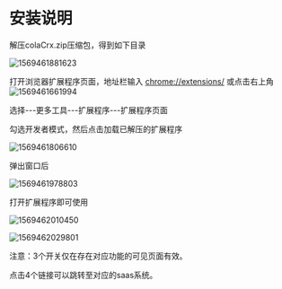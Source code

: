 # 安装说明

解压colaCrx.zip压缩包，得到如下目录

![1569461881623](C:\Users\96328\AppData\Roaming\Typora\typora-user-images\1569461881623.png)

打开浏览器扩展程序页面，地址栏输入 [chrome://extensions/](chrome://extensions/)  或点击右上角![1569461661994](C:\Users\96328\AppData\Roaming\Typora\typora-user-images\1569461661994.png)

选择---更多工具---扩展程序---扩展程序页面

勾选开发者模式，然后点击加载已解压的扩展程序

![1569461806610](C:\Users\96328\AppData\Roaming\Typora\typora-user-images\1569461806610.png)

弹出窗口后

![1569461978803](C:\Users\96328\AppData\Roaming\Typora\typora-user-images\1569461978803.png)

打开扩展程序即可使用

![1569462010450](C:\Users\96328\AppData\Roaming\Typora\typora-user-images\1569462010450.png)

![1569462029801](C:\Users\96328\AppData\Roaming\Typora\typora-user-images\1569462029801.png)

注意：3个开关仅在存在对应功能的可见页面有效。

点击4个链接可以跳转至对应的saas系统。

